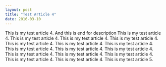 ```yaml
---
layout: post
title: "Test Article 4"
date: 2016-03-10
---
```

This is my test article 4. And this is end for description<!--viac--> This is my test article 4. This is my test article 4. This is my test article 4. This is my test article 4. This is my test article 4. This is my test article 4. This is my test article 4. This is my test article 4. This is my test article 4. This is my test article 4. This is my test article 4. This is my test article 4. This is my test article 4. This is my test article 4. This is my test article 4. This is my test article 5.